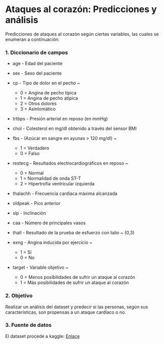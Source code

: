 # Ataques al corazón: Predicciones y análisis

Predicciones de ataques al corazón según ciertas variables, las cuales se enumeran a continuación:

### 1. Diccionario de campos

- age - Edad del paciente
- sex - Sexo del paciente
- cp - Tipo de dolor en el pecho ~

  - 0 = Angina de pecho típica
  - 1 = Angina de pecho atípica
  - 2 = Otros dolores
  - 3 = Asintomático
- trtbps - Presión arterial en reposo (en mmHg)
- chol - Colesterol en mg/dl obtenido a través del sensor BMI
- fbs - (Azúcar en sangre en ayunas > 120 mg/dl) ~

  - 1 = Verdadero
  - 0 = Falso
- restecg - Resultados electrocardiográficos en reposo ~

  - 0 = Normal
  - 1 = Normalidad de onda ST-T
  - 2 = Hipertrofia ventricular izquierda
- thalachh - Frecuencia cardíaca máxima alcanzada
- oldpeak - Pico anterior
- slp - Inclinación
- caa - Número de principales vasos
- thall - Resultado de la prueba de esfuerzo con talio ~ (0,3)
- exng - Angina inducida por ejercicio ~

  - 1 = Sí
  - 0 = No
- target - Variable objetivo ~

  - 0 = Menos posibilidades de sufrir un ataque al corazón
  - 1 = Más posibilidades de sufrir un ataque al corazón

### 2. Objetivo

Realizar un análisis del dataset y predecir si las personas, según sus características, son propensas a un ataque cardíaco o no.

### 3. Fuente de datos

El dataset procede a kaggle: [Enlace](https://https://www.kaggle.com/rashikrahmanpritom/heart-attack-analysis-prediction-dataset)
